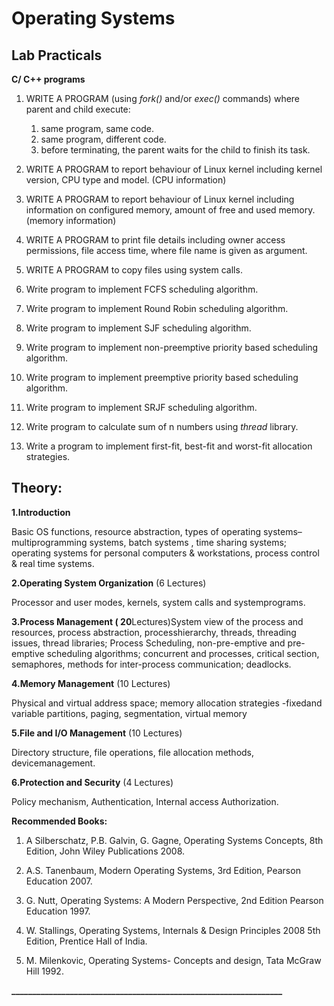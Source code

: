 
# Operating Systems 

## Lab Practicals

**C/ C++ programs**

1. WRITE A PROGRAM (using _fork()_ and/or _exec()_ commands) where parent and child execute:
      1. same program, same code.
      2. same program, different code.
      3. before terminating, the parent waits for the child to finish its task.

2. WRITE A PROGRAM to report behaviour of Linux kernel including kernel version, CPU type and model. (CPU information)

3. WRITE A PROGRAM to report behaviour of Linux kernel including information on configured memory, amount of free and used memory. (memory information)

4. WRITE A PROGRAM to print file details including owner access permissions, file access time, where file name is given as argument.

5. WRITE A PROGRAM to copy files using system calls.

6. Write program to implement FCFS scheduling algorithm.

7. Write program to implement Round Robin scheduling algorithm.

8. Write program to implement SJF scheduling algorithm.

9. Write program to implement non-preemptive priority based scheduling algorithm.

10. Write program to implement preemptive priority based scheduling algorithm.

11. Write program to implement SRJF scheduling algorithm.

12. Write program to calculate sum of n numbers using _thread_ library.

13. Write a program to implement first-fit, best-fit and worst-fit allocation strategies.


## Theory: 

**1.Introduction** 

Basic OS functions, resource abstraction, types of operating systems–multiprogramming systems, batch systems , time sharing systems; operating systems for personal computers & workstations, process control & real time systems.

**2.Operating System Organization** (6 Lectures)

Processor and user modes, kernels, system calls and systemprograms.

**3.Process Management ( 20**Lectures)System view of the process and resources, process abstraction, processhierarchy, threads, threading issues, thread libraries; Process Scheduling, non-pre-emptive and pre-emptive scheduling algorithms; concurrent and processes, critical section, semaphores, methods for inter-process communication; deadlocks.

**4.Memory Management** (10 Lectures)

Physical and virtual address space; memory allocation strategies -fixedand variable partitions, paging, segmentation, virtual memory

**5.File and I/O Management** (10 Lectures)

Directory structure, file operations, file allocation methods, devicemanagement.

**6.Protection and Security** (4 Lectures)

Policy mechanism, Authentication, Internal access Authorization.

**Recommended Books:**

1. A Silberschatz, P.B. Galvin, G. Gagne, Operating Systems Concepts, 8th Edition, John Wiley Publications 2008.

1. A.S. Tanenbaum, Modern Operating Systems, 3rd Edition, Pearson Education 2007.

1. G. Nutt, Operating Systems: A Modern Perspective, 2nd Edition Pearson Education 1997.
2. W. Stallings, Operating Systems, Internals & Design Principles 2008 5th Edition, Prentice Hall of India.

1. M. Milenkovic, Operating Systems- Concepts and design, Tata McGraw Hill 1992.

**\_\_\_\_\_\_\_\_\_\_\_\_\_\_\_\_\_\_\_\_\_\_\_\_\_\_\_\_\_\_\_\_\_\_\_\_\_\_\_\_\_\_\_\_\_\_\_\_\_\_\_\_\_\_\_\_\_\_\_\_\_\_\_\_\_**


